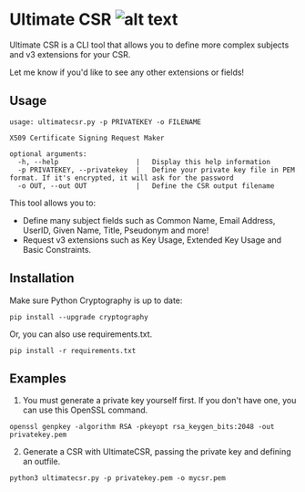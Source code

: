 # Ultimate CSR ![alt text](https://pkiscape.com/img/favicon.png)
Ultimate CSR is a CLI tool that allows you to define more complex subjects and v3 extensions for your CSR. 

Let me know if you'd like to see any other extensions or fields!

## Usage
```
usage: ultimatecsr.py -p PRIVATEKEY -o FILENAME

X509 Certificate Signing Request Maker

optional arguments:
  -h, --help                   |   Display this help information
  -p PRIVATEKEY, --privatekey  |   Define your private key file in PEM format. If it's encrypted, it will ask for the password                 
  -o OUT, --out OUT            |   Define the CSR output filename
```

This tool allows you to:

- Define many subject fields such as Common Name, Email Address, UserID, Given Name, Title, Pseudonym and more!
- Request v3 extensions such as Key Usage, Extended Key Usage and Basic Constraints.

## Installation
Make sure Python Cryptography is up to date:

```
pip install --upgrade cryptography
```

Or, you can also use requirements.txt.
```
pip install -r requirements.txt
```


## Examples

1) You must generate a private key yourself first. If you don't have one, you can use this OpenSSL command.
```
openssl genpkey -algorithm RSA -pkeyopt rsa_keygen_bits:2048 -out privatekey.pem
```
2) Generate a CSR with UltimateCSR, passing the private key and defining an outfile.

```
python3 ultimatecsr.py -p privatekey.pem -o mycsr.pem
```
